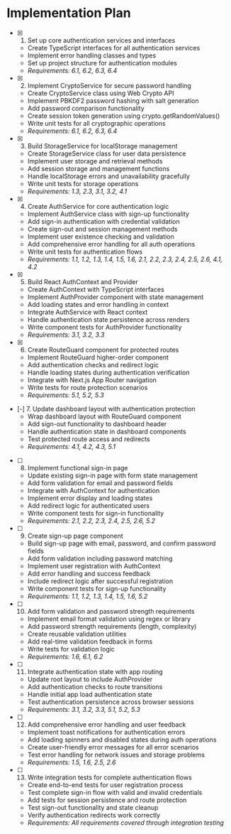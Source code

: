 # Implementation Plan

- [x] 1. Set up core authentication services and interfaces
  - Create TypeScript interfaces for all authentication services
  - Implement error handling classes and types
  - Set up project structure for authentication modules
  - _Requirements: 6.1, 6.2, 6.3, 6.4_

- [x] 2. Implement CryptoService for secure password handling
  - Create CryptoService class using Web Crypto API
  - Implement PBKDF2 password hashing with salt generation
  - Add password comparison functionality
  - Create session token generation using crypto.getRandomValues()
  - Write unit tests for all cryptographic operations
  - _Requirements: 6.1, 6.2, 6.3, 6.4_

- [x] 3. Build StorageService for localStorage management
  - Create StorageService class for user data persistence
  - Implement user storage and retrieval methods
  - Add session storage and management functions
  - Handle localStorage errors and unavailability gracefully
  - Write unit tests for storage operations
  - _Requirements: 1.3, 2.3, 3.1, 3.2, 4.1_

- [x] 4. Create AuthService for core authentication logic
  - Implement AuthService class with sign-up functionality
  - Add sign-in authentication with credential validation
  - Create sign-out and session management methods
  - Implement user existence checking and validation
  - Add comprehensive error handling for all auth operations
  - Write unit tests for authentication flows
  - _Requirements: 1.1, 1.2, 1.3, 1.4, 1.5, 1.6, 2.1, 2.2, 2.3, 2.4, 2.5, 2.6, 4.1, 4.2_

- [x] 5. Build React AuthContext and Provider
  - Create AuthContext with TypeScript interfaces
  - Implement AuthProvider component with state management
  - Add loading states and error handling in context
  - Integrate AuthService with React context
  - Handle authentication state persistence across renders
  - Write component tests for AuthProvider functionality
  - _Requirements: 3.1, 3.2, 3.3_

- [x] 6. Create RouteGuard component for protected routes
  - Implement RouteGuard higher-order component
  - Add authentication checks and redirect logic
  - Handle loading states during authentication verification
  - Integrate with Next.js App Router navigation
  - Write tests for route protection scenarios
  - _Requirements: 5.1, 5.2, 5.3_

- [-] 7. Update dashboard layout with authentication protection
  - Wrap dashboard layout with RouteGuard component
  - Add sign-out functionality to dashboard header
  - Handle authentication state in dashboard components
  - Test protected route access and redirects
  - _Requirements: 4.1, 4.2, 4.3, 5.1_

- [ ] 8. Implement functional sign-in page
  - Update existing sign-in page with form state management
  - Add form validation for email and password fields
  - Integrate with AuthContext for authentication
  - Implement error display and loading states
  - Add redirect logic for authenticated users
  - Write component tests for sign-in functionality
  - _Requirements: 2.1, 2.2, 2.3, 2.4, 2.5, 2.6, 5.2_

- [ ] 9. Create sign-up page component
  - Build sign-up page with email, password, and confirm password fields
  - Add form validation including password matching
  - Implement user registration with AuthContext
  - Add error handling and success feedback
  - Include redirect logic after successful registration
  - Write component tests for sign-up functionality
  - _Requirements: 1.1, 1.2, 1.3, 1.4, 1.5, 1.6, 5.2_

- [ ] 10. Add form validation and password strength requirements
  - Implement email format validation using regex or library
  - Add password strength requirements (length, complexity)
  - Create reusable validation utilities
  - Add real-time validation feedback in forms
  - Write tests for validation logic
  - _Requirements: 1.6, 6.1, 6.2_

- [ ] 11. Integrate authentication state with app routing
  - Update root layout to include AuthProvider
  - Add authentication checks to route transitions
  - Handle initial app load authentication state
  - Test authentication persistence across browser sessions
  - _Requirements: 3.1, 3.2, 3.3, 5.1, 5.2, 5.3_

- [ ] 12. Add comprehensive error handling and user feedback
  - Implement toast notifications for authentication errors
  - Add loading spinners and disabled states during auth operations
  - Create user-friendly error messages for all error scenarios
  - Test error handling for network issues and storage problems
  - _Requirements: 1.5, 1.6, 2.5, 2.6_

- [ ] 13. Write integration tests for complete authentication flows
  - Create end-to-end tests for user registration process
  - Test complete sign-in flow with valid and invalid credentials
  - Add tests for session persistence and route protection
  - Test sign-out functionality and state cleanup
  - Verify authentication redirects work correctly
  - _Requirements: All requirements covered through integration testing_